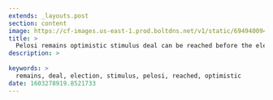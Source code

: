 ```yaml
--- 
extends: _layouts.post 
section: content 
image: https://cf-images.us-east-1.prod.boltdns.net/v1/static/694940094001/ec39dcad-a270-4b8e-a799-28f9b2d7c404/faf29ebb-b931-4c8a-8a20-36823a36ca52/1280x720/match/image.jpg 
title: > 
  Pelosi remains optimistic stimulus deal can be reached before the election 
description: > 
   
keywords: > 
  remains, deal, election, stimulus, pelosi, reached, optimistic 
date: 1603278919.8521733 
--- 
```


